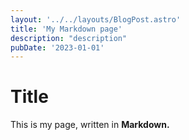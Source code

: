 ```yaml
---
layout: '../../layouts/BlogPost.astro'
title: 'My Markdown page'
description: "description"
pubDate: '2023-01-01'
---
```

# Title

This is my page, written in **Markdown.**
